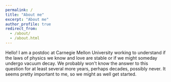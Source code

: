 ```yaml
---
permalink: /
title: "About me"
excerpt: "About me"
author_profile: true
redirect_from: 
  - /about/
  - /about.html
---
```




Hello! I am a postdoc at Carnegie Mellon University working to understand if the laws of physics we know and love are stable or if we might someday undergo vacuum decay.
We probably won't know the answer to this question for at least several more years, perhaps decades, possibly never. It seems pretty important to me, so we might as well get started. 

